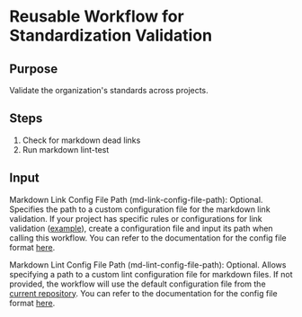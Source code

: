 # Reusable Workflow for Standardization Validation

## Purpose

 Validate the organization's standards across projects.

## Steps

  1. Check for markdown dead links
  2. Run markdown lint-test

## Input

Markdown Link Config File Path (md-link-config-file-path): Optional. Specifies
the path to a custom configuration file for the markdown link validation. If
your project has specific rules or configurations for link validation
([example](https://github.com/ai-cfia/finesse-frontend/blob/main/.mlc_config.json)),
create a configuration file and input its path when calling this workflow. You
can refer to the documentation for the config file format
[here](https://github.com/tcort/markdown-link-check?tab=readme-ov-file#config-file-format).

Markdown Lint Config File Path (md-lint-config-file-path): Optional. Allows
specifying a path to a custom lint configuration file for markdown files. If not
provided, the workflow will use the default configuration file from the [current
repository](../../.markdownlint.json). You can refer to the documentation for
the config file format
[here](https://github.com/DavidAnson/markdownlint/).
